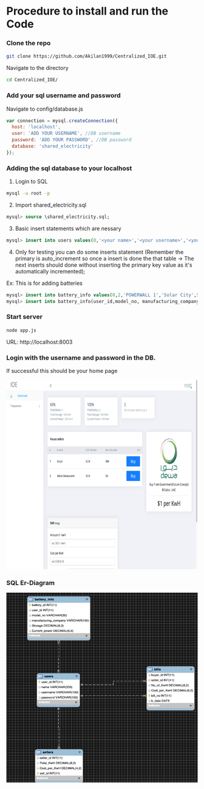 # Procedure to install and run the Code

### Clone the repo
```bash
git clone https://github.com/Akilan1999/Centralized_IOE.git
```
Navigate to the directory
```bash
cd Centralized_IOE/
```
### Add your sql username and password

Navigate to config/database.js
```javascript
var connection = mysql.createConnection({
  host: 'localhost',
  user: 'ADD YOUR USERNAME', //DB username
  password: 'ADD YOUR PASSWORD', //DB password
  database: 'shared_electricity'
});
```

### Adding the sql database to your localhost

1. Login to SQL
```bash
mysql -u root -p
```
2. Import shared_electricity.sql
```sql
mysql> source \shared_electricity.sql;
```

3. Basic insert statements which are nessary
```sql
mysql> insert into users values(0,'<your name>','<your username>','<your password>');
```
4. Only for testing you can do some inserts statement (Remember the primary is auto_increment so once a insert is done the that table -> The next inserts should done without inserting the primary key value as it's automatically incremented);

Ex: This is for adding batteries
```sql
mysql> insert into battery_info values(0,2,'POWERWALL 1','Solar City',500,300);
mysql> insert into battery_info(user_id,model_no, manufacturing_company,Storage,Current_power) values(2,'POWERWALL 2','Solar City',500,500);
```
### Start server
```sql
node app.js
```
URL: http://localhost:8003

### Login with the username and password in the DB.

If successful this should be your home page

<img src="./public/images/screenshot/homepage.png" width="1000" height="500">

### SQL Er-Diagram
<img src="./public/images/er_diagram/er_diagram.png" width="1000" height="500">

